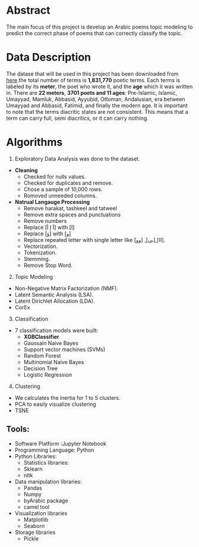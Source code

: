 # Abstract
The main focus of this project is develop an Arabic poems topic modeling to predict the correct phase of poems that can correctly classify the topic.

# Data Description
The datase that will be used in this project has been downloaded from [here]( https://hci-lab.github.io/LearningMetersPoems/).the total number of terms is **1,831,770** poetic terms. Each terms is labeled by its **meter**, the poet who wrote it, and the **age** which it was written in. There are **22 meters**, **3701 poets and 11 ages**: Pre-Islamic, Islamic, Umayyad, Mamluk, Abbasid, Ayyubid, Ottoman, Andalusian, era between Umayyad and Abbasid, Fatimid, and finally the modern age.  It is important to note that the terms diacritic states are not consistent. This means that a term can carry full, semi diacritics, or it can carry nothing.

# Algorithms
1. Exploratory Data Analysis was done to the dataset.
  - **Cleaning**
      - Checked for nulls values.
      -  Checked for duplicates and remove.
      -  Chose a sample of 10,000 rows.
      -  Romoved unneeded columns.
  - **Natrual Langauge Processing**
       - Remove harakat, tashkeel and tatweel
       - Remove extra spaces and punctuations
       - Remove numbers
       - Replace [آ إ أ] with [ا]
       - Replace [ؤ] with [و]
       - Replace repeated letter with single letter like [وو]  ,[ىى],[اا].
       - Vectorization.
       - Tokenization.
       - Stemming.
       - Remove Stop Word.
2. Topic Modeling
- Non-Negative Matrix Factorization (NMF).
- Latent Semantic Analysis (LSA).
- Latent Dirichlet Allocation (LDA).
- CorEx

3. Classification
- 7 classification models were built:
    - **XGBClassifier**
    - Gaussain Naive Bayes 
    - Support vector machines (SVMs)
    - Random Forest
    - Multinomial Naive Bayes
    - Decision Tree 
    - Logistic Regression

4. Clustering
- We calculates the inertia for 1 to 5 clusters.
- PCA to easily visualize clustering
- TSNE


## Tools:
* Software Platform :Jupyter Notebook
* Programming Language: Python
* Python Libraries:
  * Statistics libraries:
  * Sklearn
  * nltk
* Data manipulation libraries:
  * Pandas
  * Numpy
  * byArabic package
  * camel tool
* Visualization libraries
  * Matplotlib
  * Seaborn
* Storage libraries
  * Pickle
    

    
    
    
